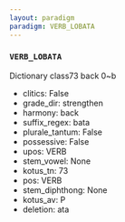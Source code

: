 ```yaml
---
layout: paradigm
paradigm: VERB_LOBATA
---
```

### ` VERB_LOBATA `

Dictionary class73 back 0~b
* clitics: False
* grade_dir: strengthen
* harmony: back
* suffix_regex: bata
* plurale_tantum: False
* possessive: False
* upos: VERB
* stem_vowel: None
* kotus_tn: 73
* pos: VERB
* stem_diphthong: None
* kotus_av: P
* deletion: ata

